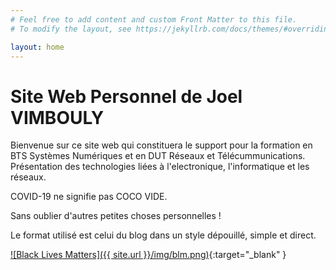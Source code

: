 ```yaml
---
# Feel free to add content and custom Front Matter to this file.
# To modify the layout, see https://jekyllrb.com/docs/themes/#overriding-theme-defaults

layout: home
---
```

<h1>Site Web Personnel de Joel VIMBOULY</h1>

Bienvenue sur ce site web qui constituera le support pour la formation en BTS Systèmes Numériques et en DUT Réseaux et Télécummunications. Présentation des technologies liées à l'electronique, l'informatique et les réseaux.
<p>COVID-19 ne signifie pas COCO VIDE.</p>

Sans oublier d'autres petites choses personnelles !

Le format utilisé est celui du blog dans un style dépouillé, simple et direct.

[![Black Lives Matters]({{ site.url }}/img/blm.png)](https://blacklivesmatter.com/){:target="_blank" }